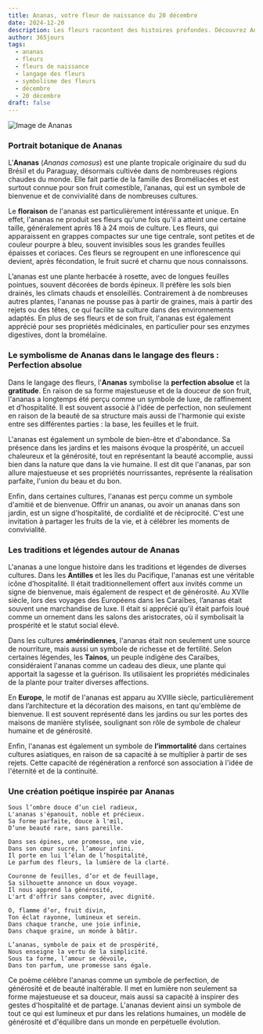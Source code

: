 ```yaml
---
title: Ananas, votre fleur de naissance du 20 décembre
date: 2024-12-20
description: Les fleurs racontent des histoires profondes. Découvrez Ananas, votre fleur de naissance du 20 décembre, ses symboles et récits fascinants. Plongez dans sa signification et son langage unique dans l'art floral.
author: 365jours
tags:
  - ananas
  - fleurs
  - fleurs de naissance
  - langage des fleurs
  - symbolisme des fleurs
  - décembre
  - 20 décembre
draft: false
---
```



![Image de Ananas](https://cdn.pixabay.com/photo/2018/09/09/12/51/pineapple-3664499_640.jpg#center)


### Portrait botanique de Ananas

L'**Ananas** (_Ananas comosus_) est une plante tropicale originaire du sud du Brésil et du Paraguay, désormais cultivée dans de nombreuses régions chaudes du monde. Elle fait partie de la famille des Broméliacées et est surtout connue pour son fruit comestible, l’ananas, qui est un symbole de bienvenue et de convivialité dans de nombreuses cultures.

Le **floraison** de l'ananas est particulièrement intéressante et unique. En effet, l'ananas ne produit ses fleurs qu'une fois qu'il a atteint une certaine taille, généralement après 18 à 24 mois de culture. Les fleurs, qui apparaissent en grappes compactes sur une tige centrale, sont petites et de couleur pourpre à bleu, souvent invisibles sous les grandes feuilles épaisses et coriaces. Ces fleurs se regroupent en une inflorescence qui devient, après fécondation, le fruit sucré et charnu que nous connaissons.

L’ananas est une plante herbacée à rosette, avec de longues feuilles pointues, souvent décorées de bords épineux. Il préfère les sols bien drainés, les climats chauds et ensoleillés. Contrairement à de nombreuses autres plantes, l'ananas ne pousse pas à partir de graines, mais à partir des rejets ou des têtes, ce qui facilite sa culture dans des environnements adaptés. En plus de ses fleurs et de son fruit, l'ananas est également apprécié pour ses propriétés médicinales, en particulier pour ses enzymes digestives, dont la bromélaïne.

### Le symbolisme de Ananas dans le langage des fleurs : Perfection absolue

Dans le langage des fleurs, l'**Ananas** symbolise la **perfection absolue** et la **gratitude**. En raison de sa forme majestueuse et de la douceur de son fruit, l'ananas a longtemps été perçu comme un symbole de luxe, de raffinement et d’hospitalité. Il est souvent associé à l'idée de perfection, non seulement en raison de la beauté de sa structure mais aussi de l'harmonie qui existe entre ses différentes parties : la base, les feuilles et le fruit.

L'ananas est également un symbole de bien-être et d'abondance. Sa présence dans les jardins et les maisons évoque la prospérité, un accueil chaleureux et la générosité, tout en représentant la beauté accomplie, aussi bien dans la nature que dans la vie humaine. Il est dit que l'ananas, par son allure majestueuse et ses propriétés nourrissantes, représente la réalisation parfaite, l'union du beau et du bon.

Enfin, dans certaines cultures, l'ananas est perçu comme un symbole d'amitié et de bienvenue. Offrir un ananas, ou avoir un ananas dans son jardin, est un signe d'hospitalité, de cordialité et de réciprocité. C'est une invitation à partager les fruits de la vie, et à célébrer les moments de convivialité.

### Les traditions et légendes autour de Ananas

L'ananas a une longue histoire dans les traditions et légendes de diverses cultures. Dans les **Antilles** et les îles du Pacifique, l'ananas est une véritable icône d’hospitalité. Il était traditionnellement offert aux invités comme un signe de bienvenue, mais également de respect et de générosité. Au XVIIe siècle, lors des voyages des Européens dans les Caraïbes, l’ananas était souvent une marchandise de luxe. Il était si apprécié qu'il était parfois loué comme un ornement dans les salons des aristocrates, où il symbolisait la prospérité et le statut social élevé.

Dans les cultures **amérindiennes**, l'ananas était non seulement une source de nourriture, mais aussi un symbole de richesse et de fertilité. Selon certaines légendes, les **Tainos**, un peuple indigène des Caraïbes, considéraient l'ananas comme un cadeau des dieux, une plante qui apportait la sagesse et la guérison. Ils utilisaient les propriétés médicinales de la plante pour traiter diverses affections.

En **Europe**, le motif de l'ananas est apparu au XVIIIe siècle, particulièrement dans l’architecture et la décoration des maisons, en tant qu'emblème de bienvenue. Il est souvent représenté dans les jardins ou sur les portes des maisons de manière stylisée, soulignant son rôle de symbole de chaleur humaine et de générosité.

Enfin, l'ananas est également un symbole de **l’immortalité** dans certaines cultures asiatiques, en raison de sa capacité à se multiplier à partir de ses rejets. Cette capacité de régénération a renforcé son association à l'idée de l'éternité et de la continuité.

### Une création poétique inspirée par Ananas

```
Sous l’ombre douce d’un ciel radieux,
L'ananas s'épanouit, noble et précieux.
Sa forme parfaite, douce à l'œil,
D’une beauté rare, sans pareille.

Dans ses épines, une promesse, une vie,
Dans son cœur sucré, l’amour infini.
Il porte en lui l’élan de l’hospitalité,
Le parfum des fleurs, la lumière de la clarté.

Couronne de feuilles, d’or et de feuillage,
Sa silhouette annonce un doux voyage.
Il nous apprend la générosité,
L'art d'offrir sans compter, avec dignité.

O, flamme d’or, fruit divin,
Ton éclat rayonne, lumineux et serein.
Dans chaque tranche, une joie infinie,
Dans chaque graine, un monde à bâtir.

L’ananas, symbole de paix et de prospérité,
Nous enseigne la vertu de la simplicité.
Sous ta forme, l’amour se dévoile,
Dans ton parfum, une promesse sans égale.
```

Ce poème célèbre l'ananas comme un symbole de perfection, de générosité et de beauté inaltérable. Il met en lumière non seulement sa forme majestueuse et sa douceur, mais aussi sa capacité à inspirer des gestes d'hospitalité et de partage. L'ananas devient ainsi un symbole de tout ce qui est lumineux et pur dans les relations humaines, un modèle de générosité et d'équilibre dans un monde en perpétuelle évolution.
